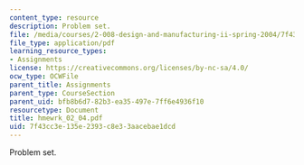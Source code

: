 ```yaml
---
content_type: resource
description: Problem set.
file: /media/courses/2-008-design-and-manufacturing-ii-spring-2004/7f43cc3e135e2393c8e33aacebae1dcd_hmewrk_02_04.pdf
file_type: application/pdf
learning_resource_types:
- Assignments
license: https://creativecommons.org/licenses/by-nc-sa/4.0/
ocw_type: OCWFile
parent_title: Assignments
parent_type: CourseSection
parent_uid: bfb8b6d7-82b3-ea35-497e-7ff6e4936f10
resourcetype: Document
title: hmewrk_02_04.pdf
uid: 7f43cc3e-135e-2393-c8e3-3aacebae1dcd
---
```

Problem set.